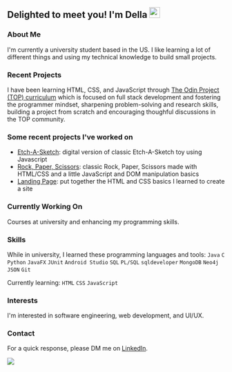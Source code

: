 ## Delighted to meet you! I'm Della <img src="https://emojis.slackmojis.com/emojis/images/1536351075/4594/blob-wave.gif" width="25"/>

### About Me
I'm currently a university student based in the US. I like learning a lot of different things and using my technical knowledge to build small projects.  

### Recent Projects
I have been learning HTML, CSS, and JavaScript through [The Odin Project (TOP) curriculum](https://github.com/TheOdinProject/curriculum) which is focused on full stack development and fostering the programmer mindset, sharpening problem-solving and research skills, building a project from scratch and encouraging thoughful discussions in the TOP community.

### Some recent projects I've worked on
- [Etch-A-Sketch](https://dellaighted.github.io/etch-a-sketch/): digital version of classic Etch-A-Sketch toy using Javascript
- [Rock, Paper, Scissors](https://dellaighted.github.io/rock-paper-scissors/): classic Rock, Paper, Scissors made with HTML/CSS and a little JavaScript and DOM manipulation basics
- [Landing Page](https://dellaighted.github.io/landing-page/): put together the HTML and CSS basics I learned to create a site

### Currently Working On
Courses at university and enhancing my programming skills.

### Skills
While in university, I learned these programming languages and tools:
`Java` `C` `Python` `JavaFX` `JUnit` `Android Studio` `SQL` `PL/SQL` `sqldeveloper` `MongoDB` `Neo4j` `JSON` `Git`

Currently learning: `HTML` `CSS` `JavaScript`

### Interests
I'm interested in software engineering, web development, and UI/UX.

### Contact
For a quick response, please DM me on [LinkedIn](https://www.linkedin.com/in/m-della/).

![](https://komarev.com/ghpvc/?username=dellaighted&color=brightgreen)

